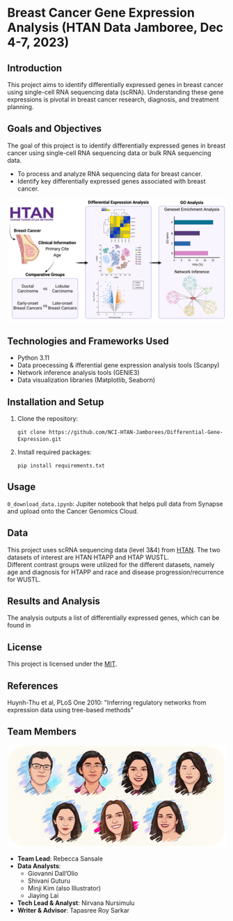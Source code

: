 # Breast Cancer Gene Expression Analysis (HTAN Data Jamboree, Dec 4-7, 2023)

## Introduction
This project aims to identify differentially expressed genes in breast cancer using single-cell RNA sequencing data (scRNA). Understanding these gene expressions is pivotal in breast cancer research, diagnosis, and treatment planning.

## Goals and Objectives
The goal of this project is to identify differentially expressed genes in breast cancer using single-cell RNA sequencing data or bulk RNA sequencing data.  
- To process and analyze RNA sequencing data for breast cancer.
- Identify key differentially expressed genes associated with breast cancer.

![overall_figure](assets/overall_figure.png)

## Technologies and Frameworks Used
- Python 3.11
- Data proecessing & ifferential gene expression analysis tools (Scanpy)
- Network inference analysis tools (GENIE3)
- Data visualization libraries (Matplotlib, Seaborn)

## Installation and Setup
1. Clone the repository:
   ```
   git clone https://github.com/NCI-HTAN-Jamborees/Differential-Gene-Expression.git
   ```
2. Install required packages:  
   ```
   pip install requirements.txt
   ```

## Usage
`0_download_data.ipynb`: Jupiter notebook that helps pull data from Synapse and upload onto the Cancer Genomics Cloud.

## Data
This project uses scRNA sequencing data (level 3&4) from [HTAN](https://humantumoratlas.org/). The two datasets of interest are HTAN HTAPP and HTAP WUSTL.  
Different contrast groups were utilized for the different datasets, namely age and diagnosis for HTAPP and race and disease progression/recurrence for WUSTL.

## Results and Analysis
The analysis outputs a list of differentially expressed genes, which can be found in 

## License
This project is licensed under the [MIT](https://github.com/NCI-HTAN-Jamborees/Differential-Gene-Expression/blob/main/LICENSE).

## References

Huynh-Thu et al, PLoS One 2010: "Inferring regulatory networks from expression data using tree-based methods"

## Team Members
![team_figure](assets/team.png)

- **Team Lead**: Rebecca Sansale
- **Data Analysts**:
  - Giovanni Dall’Olio
  - Shivani Guturu
  - Minji Kim (also Illustrator)
  - Jiaying Lai
- **Tech Lead & Analyst**: Nirvana Nursimulu
- **Writer & Advisor**: Tapasree Roy Sarkar
